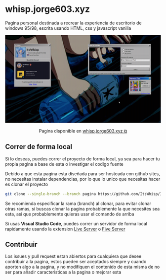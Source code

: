 # whisp.jorge603.xyz

Pagina personal destinada a recrear la experiencia de escritorio de windows 95/98, escrita usando HTML, css y javascript vanilla

[![whisp.jorge603.xyz](screenshots/02.png)](https://whisp.jorge603.xyz)

<p align="center">Pagina disponible en <a href="https://whisp.jorge603.xyz" target="_blank">whisp.jorge603.xyz ⧉</a></p>

## Correr de forma local

Si lo deseas, puedes correr el proyecto de forma local, ya sea para hacer tu propia pagina a base de esta o investigar el codigo fuente

Debido a que esta pagina esta diseñada para ser hosteada con github sites, no necesitas instalar dependencias, por lo que lo unico que necesitas hacer es clonar el proyecto

```bash
git clone --single-branch --branch pagina https://github.com/ItsWhisp/ItsWhisp
```

Se recomienda especificar la rama (branch) al clonar, para evitar clonar otras ramas, si buscas clonar la pagina probablemente la que necesites sea esta, asi que probablemente quieras usar el comando de arriba

Si usas **Visual Studio Code**, puedes correr un servidor de forma local rapidamente usando la extension [Live Server](https://marketplace.visualstudio.com/items?itemName=ritwickdey.LiveServer) o [Five Server](https://marketplace.visualstudio.com/items?itemName=yandeu.five-server)

## Contribuir

Los issues y pull request estan abiertos para cualquiera que desee contribuir a la pagina, estos pueden ser aceptados siempre y cuando aporten algo a la pagina, y no modifiquen el contenido de esta misma de no ser para añadir caracteristicas a la pagina o mejorar esta